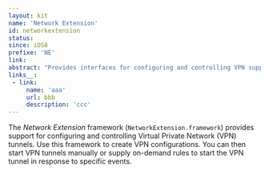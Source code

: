 ```yaml
---
layout: kit
name: 'Network Extension'
id: networkextension
status:
since: iOS8
prefixe: 'NE'
link: 
abstract: "Provides interfaces for configuring and controlling VPN support. See Network Extension Framework."
links__:
 - link:
     name: 'aaa'
     url: bbb
     description: 'ccc'
---
```


The *Network Extension* framework (`NetworkExtension.framework`) provides support for configuring and controlling Virtual Private Network (VPN) tunnels. Use this framework to create VPN configurations. You can then start VPN tunnels manually or supply on-demand rules to start the VPN tunnel in response to specific events.
